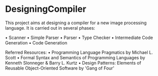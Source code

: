 # DesigningCompiler
This project aims at designing a compiler for a new image processing language. It is carried out in several phases:

•	Scanner
•	Simple Parser
•	Parser
•	Type Checker
•	Intermediate Code Generation
•	Code Generation

 Referred Resources:
•	Programming Language Pragmatics by Michael L. Scott
•	Formal Syntax and Semantics of Programming Languages by  Kenneth Slonneger &  Barry L. Kurtz 
•	Design Patterns: Elements of Reusable Object-Oriented Software by 'Gang of Four'
